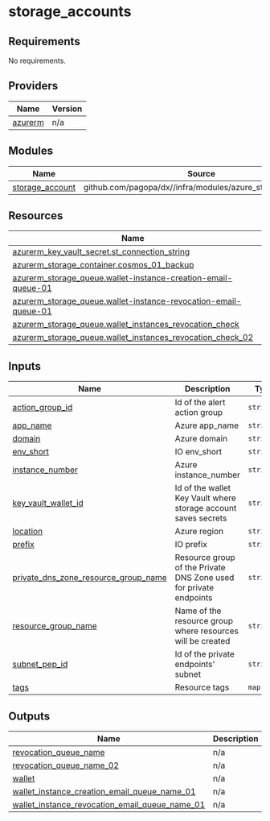 # storage_accounts

<!-- BEGIN_TF_DOCS -->
## Requirements

No requirements.

## Providers

| Name | Version |
|------|---------|
| <a name="provider_azurerm"></a> [azurerm](#provider\_azurerm) | n/a |

## Modules

| Name | Source | Version |
|------|--------|---------|
| <a name="module_storage_account"></a> [storage\_account](#module\_storage\_account) | github.com/pagopa/dx//infra/modules/azure_storage_account | main |

## Resources

| Name | Type |
|------|------|
| [azurerm_key_vault_secret.st_connection_string](https://registry.terraform.io/providers/hashicorp/azurerm/latest/docs/resources/key_vault_secret) | resource |
| [azurerm_storage_container.cosmos_01_backup](https://registry.terraform.io/providers/hashicorp/azurerm/latest/docs/resources/storage_container) | resource |
| [azurerm_storage_queue.wallet-instance-creation-email-queue-01](https://registry.terraform.io/providers/hashicorp/azurerm/latest/docs/resources/storage_queue) | resource |
| [azurerm_storage_queue.wallet-instance-revocation-email-queue-01](https://registry.terraform.io/providers/hashicorp/azurerm/latest/docs/resources/storage_queue) | resource |
| [azurerm_storage_queue.wallet_instances_revocation_check](https://registry.terraform.io/providers/hashicorp/azurerm/latest/docs/resources/storage_queue) | resource |
| [azurerm_storage_queue.wallet_instances_revocation_check_02](https://registry.terraform.io/providers/hashicorp/azurerm/latest/docs/resources/storage_queue) | resource |

## Inputs

| Name | Description | Type | Default | Required |
|------|-------------|------|---------|:--------:|
| <a name="input_action_group_id"></a> [action\_group\_id](#input\_action\_group\_id) | Id of the alert action group | `string` | n/a | yes |
| <a name="input_app_name"></a> [app\_name](#input\_app\_name) | Azure app\_name | `string` | n/a | yes |
| <a name="input_domain"></a> [domain](#input\_domain) | Azure domain | `string` | n/a | yes |
| <a name="input_env_short"></a> [env\_short](#input\_env\_short) | IO env\_short | `string` | n/a | yes |
| <a name="input_instance_number"></a> [instance\_number](#input\_instance\_number) | Azure instance\_number | `string` | n/a | yes |
| <a name="input_key_vault_wallet_id"></a> [key\_vault\_wallet\_id](#input\_key\_vault\_wallet\_id) | Id of the wallet Key Vault where storage account saves secrets | `string` | n/a | yes |
| <a name="input_location"></a> [location](#input\_location) | Azure region | `string` | n/a | yes |
| <a name="input_prefix"></a> [prefix](#input\_prefix) | IO prefix | `string` | n/a | yes |
| <a name="input_private_dns_zone_resource_group_name"></a> [private\_dns\_zone\_resource\_group\_name](#input\_private\_dns\_zone\_resource\_group\_name) | Resource group of the Private DNS Zone used for private endpoints | `string` | n/a | yes |
| <a name="input_resource_group_name"></a> [resource\_group\_name](#input\_resource\_group\_name) | Name of the resource group where resources will be created | `string` | n/a | yes |
| <a name="input_subnet_pep_id"></a> [subnet\_pep\_id](#input\_subnet\_pep\_id) | Id of the private endpoints' subnet | `string` | n/a | yes |
| <a name="input_tags"></a> [tags](#input\_tags) | Resource tags | `map(any)` | n/a | yes |

## Outputs

| Name | Description |
|------|-------------|
| <a name="output_revocation_queue_name"></a> [revocation\_queue\_name](#output\_revocation\_queue\_name) | n/a |
| <a name="output_revocation_queue_name_02"></a> [revocation\_queue\_name\_02](#output\_revocation\_queue\_name\_02) | n/a |
| <a name="output_wallet"></a> [wallet](#output\_wallet) | n/a |
| <a name="output_wallet_instance_creation_email_queue_name_01"></a> [wallet\_instance\_creation\_email\_queue\_name\_01](#output\_wallet\_instance\_creation\_email\_queue\_name\_01) | n/a |
| <a name="output_wallet_instance_revocation_email_queue_name_01"></a> [wallet\_instance\_revocation\_email\_queue\_name\_01](#output\_wallet\_instance\_revocation\_email\_queue\_name\_01) | n/a |
<!-- END_TF_DOCS -->
